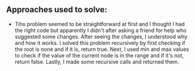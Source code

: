 ## Approaches used to solve:
- Tihs problem seemed to be straightforward at first and I thought I had the right code but apparently I didn't after asking a friend for help who suggested some changes. After seeing the changes, I understood why and how it works. I solved this problem recursively by first checking if the root is none and if it is, return true. Next, I used min and max values to check if the value of the current node is in the range and if it's not, return false. Lastly, I made some recursive calls and returned them. 
